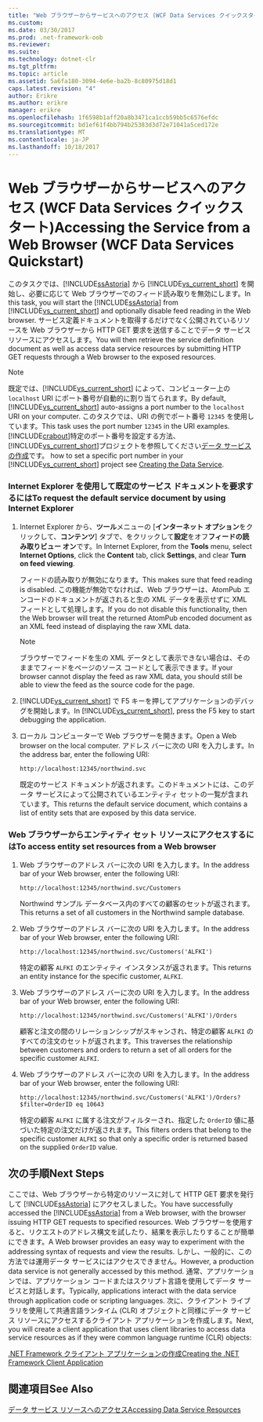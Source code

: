 ```yaml
---
title: "Web ブラウザーからサービスへのアクセス (WCF Data Services クイックスタート)"
ms.custom: 
ms.date: 03/30/2017
ms.prod: .net-framework-oob
ms.reviewer: 
ms.suite: 
ms.technology: dotnet-clr
ms.tgt_pltfrm: 
ms.topic: article
ms.assetid: 5a6fa180-3094-4e6e-ba2b-8c80975d18d1
caps.latest.revision: "4"
author: Erikre
ms.author: erikre
manager: erikre
ms.openlocfilehash: 1f6598b1aff20a8b3471ca1ccb59bb5c6576efdc
ms.sourcegitcommit: bd1ef61f4bb794b25383d3d72e71041a5ced172e
ms.translationtype: MT
ms.contentlocale: ja-JP
ms.lasthandoff: 10/18/2017
---
```

# <a name="accessing-the-service-from-a-web-browser-wcf-data-services-quickstart"></a><span data-ttu-id="59748-102">Web ブラウザーからサービスへのアクセス (WCF Data Services クイックスタート)</span><span class="sxs-lookup"><span data-stu-id="59748-102">Accessing the Service from a Web Browser (WCF Data Services Quickstart)</span></span>
<span data-ttu-id="59748-103">このタスクでは、[!INCLUDE[ssAstoria](../../../../includes/ssastoria-md.md)] から [!INCLUDE[vs_current_short](../../../../includes/vs-current-short-md.md)] を開始し、必要に応じて Web ブラウザーでのフィード読み取りを無効にします。</span><span class="sxs-lookup"><span data-stu-id="59748-103">In this task, you will start the [!INCLUDE[ssAstoria](../../../../includes/ssastoria-md.md)] from [!INCLUDE[vs_current_short](../../../../includes/vs-current-short-md.md)] and optionally disable feed reading in the Web browser.</span></span> <span data-ttu-id="59748-104">サービス定義ドキュメントを取得するだけでなく公開されているリソースを Web ブラウザーから HTTP GET 要求を送信することでデータ サービス リソースにアクセスします。</span><span class="sxs-lookup"><span data-stu-id="59748-104">You will then retrieve the service definition document as well as access data service resources by submitting HTTP GET requests through a Web browser to the exposed resources.</span></span>  
  
> [!NOTE]
>  <span data-ttu-id="59748-105">既定では、[!INCLUDE[vs_current_short](../../../../includes/vs-current-short-md.md)] によって、コンピューター上の `localhost` URI にポート番号が自動的に割り当てられます。</span><span class="sxs-lookup"><span data-stu-id="59748-105">By default, [!INCLUDE[vs_current_short](../../../../includes/vs-current-short-md.md)] auto-assigns a port number to the `localhost` URI on your computer.</span></span> <span data-ttu-id="59748-106">このタスクでは、URI の例でポート番号 `12345` を使用しています。</span><span class="sxs-lookup"><span data-stu-id="59748-106">This task uses the port number `12345` in the URI examples.</span></span> [!INCLUDE[crabout](../../../../includes/crabout-md.md)]<span data-ttu-id="59748-107">特定のポート番号を設定する方法、[!INCLUDE[vs_current_short](../../../../includes/vs-current-short-md.md)]プロジェクトを参照してください[データ サービスの作成](../../../../docs/framework/data/wcf/creating-the-data-service.md)です。</span><span class="sxs-lookup"><span data-stu-id="59748-107"> how to set a specific port number in your [!INCLUDE[vs_current_short](../../../../includes/vs-current-short-md.md)] project see [Creating the Data Service](../../../../docs/framework/data/wcf/creating-the-data-service.md).</span></span>  
  
### <a name="to-request-the-default-service-document-by-using-internet-explorer"></a><span data-ttu-id="59748-108">Internet Explorer を使用して既定のサービス ドキュメントを要求するには</span><span class="sxs-lookup"><span data-stu-id="59748-108">To request the default service document by using Internet Explorer</span></span>  
  
1.  <span data-ttu-id="59748-109">Internet Explorer から、**ツール**メニューの [**インターネット オプション**をクリックして、**コンテンツ**] タブで、をクリックして**設定**をオフ**フィードの読み取りビュー オン**です。</span><span class="sxs-lookup"><span data-stu-id="59748-109">In Internet Explorer, from the **Tools** menu, select **Internet Options**, click the **Content** tab, click **Settings**, and clear **Turn on feed viewing**.</span></span>  
  
     <span data-ttu-id="59748-110">フィードの読み取りが無効になります。</span><span class="sxs-lookup"><span data-stu-id="59748-110">This makes sure that feed reading is disabled.</span></span> <span data-ttu-id="59748-111">この機能が無効でなければ、Web ブラウザーは、AtomPub エンコードのドキュメントが返されると生の XML データを表示せずに XML フィードとして処理します。</span><span class="sxs-lookup"><span data-stu-id="59748-111">If you do not disable this functionality, then the Web browser will treat the returned AtomPub encoded document as an XML feed instead of displaying the raw XML data.</span></span>  
  
    > [!NOTE]
    >  <span data-ttu-id="59748-112">ブラウザーでフィードを生の XML データとして表示できない場合は、そのままでフィードをページのソース コードとして表示できます。</span><span class="sxs-lookup"><span data-stu-id="59748-112">If your browser cannot display the feed as raw XML data, you should still be able to view the feed as the source code for the page.</span></span>  
  
2.  <span data-ttu-id="59748-113">[!INCLUDE[vs_current_short](../../../../includes/vs-current-short-md.md)] で F5 キーを押してアプリケーションのデバッグを開始します。</span><span class="sxs-lookup"><span data-stu-id="59748-113">In [!INCLUDE[vs_current_short](../../../../includes/vs-current-short-md.md)], press the F5 key to start debugging the application.</span></span>  
  
3.  <span data-ttu-id="59748-114">ローカル コンピューターで Web ブラウザーを開きます。</span><span class="sxs-lookup"><span data-stu-id="59748-114">Open a Web browser on the local computer.</span></span> <span data-ttu-id="59748-115">アドレス バーに次の URI を入力します。</span><span class="sxs-lookup"><span data-stu-id="59748-115">In the address bar, enter the following URI:</span></span>  
  
    ```  
    http://localhost:12345/northwind.svc  
    ```  
  
     <span data-ttu-id="59748-116">既定のサービス ドキュメントが返されます。このドキュメントには、このデータ サービスによって公開されているエンティティ セットの一覧が含まれています。</span><span class="sxs-lookup"><span data-stu-id="59748-116">This returns the default service document, which contains a list of entity sets that are exposed by this data service.</span></span>  
  
### <a name="to-access-entity-set-resources-from-a-web-browser"></a><span data-ttu-id="59748-117">Web ブラウザーからエンティティ セット リソースにアクセスするには</span><span class="sxs-lookup"><span data-stu-id="59748-117">To access entity set resources from a Web browser</span></span>  
  
1.  <span data-ttu-id="59748-118">Web ブラウザーのアドレス バーに次の URI を入力します。</span><span class="sxs-lookup"><span data-stu-id="59748-118">In the address bar of your Web browser, enter the following URI:</span></span>  
  
    ```  
    http://localhost:12345/northwind.svc/Customers  
    ```  
  
     <span data-ttu-id="59748-119">Northwind サンプル データベース内のすべての顧客のセットが返されます。</span><span class="sxs-lookup"><span data-stu-id="59748-119">This returns a set of all customers in the Northwind sample database.</span></span>  
  
2.  <span data-ttu-id="59748-120">Web ブラウザーのアドレス バーに次の URI を入力します。</span><span class="sxs-lookup"><span data-stu-id="59748-120">In the address bar of your Web browser, enter the following URI:</span></span>  
  
    ```  
    http://localhost:12345/northwind.svc/Customers('ALFKI')  
    ```  
  
     <span data-ttu-id="59748-121">特定の顧客 `ALFKI` のエンティティ インスタンスが返されます。</span><span class="sxs-lookup"><span data-stu-id="59748-121">This returns an entity instance for the specific customer, `ALFKI`.</span></span>  
  
3.  <span data-ttu-id="59748-122">Web ブラウザーのアドレス バーに次の URI を入力します。</span><span class="sxs-lookup"><span data-stu-id="59748-122">In the address bar of your Web browser, enter the following URI:</span></span>  
  
    ```  
    http://localhost:12345/northwind.svc/Customers('ALFKI')/Orders  
    ```  
  
     <span data-ttu-id="59748-123">顧客と注文の間のリレーションシップがスキャンされ、特定の顧客 `ALFKI` のすべての注文のセットが返されます。</span><span class="sxs-lookup"><span data-stu-id="59748-123">This traverses the relationship between customers and orders to return a set of all orders for the specific customer `ALFKI`.</span></span>  
  
4.  <span data-ttu-id="59748-124">Web ブラウザーのアドレス バーに次の URI を入力します。</span><span class="sxs-lookup"><span data-stu-id="59748-124">In the address bar of your Web browser, enter the following URI:</span></span>  
  
    ```  
    http://localhost:12345/northwind.svc/Customers('ALFKI')/Orders?$filter=OrderID eq 10643  
    ```  
  
     <span data-ttu-id="59748-125">特定の顧客 `ALFKI` に属する注文がフィルターされ、指定した `OrderID` 値に基づいた特定の注文だけが返されます。</span><span class="sxs-lookup"><span data-stu-id="59748-125">This filters orders that belong to the specific customer `ALFKI` so that only a specific order is returned based on the supplied `OrderID` value.</span></span>  
  
## <a name="next-steps"></a><span data-ttu-id="59748-126">次の手順</span><span class="sxs-lookup"><span data-stu-id="59748-126">Next Steps</span></span>  
 <span data-ttu-id="59748-127">ここでは、Web ブラウザーから特定のリソースに対して HTTP GET 要求を発行して [!INCLUDE[ssAstoria](../../../../includes/ssastoria-md.md)] にアクセスしました。</span><span class="sxs-lookup"><span data-stu-id="59748-127">You have successfully accessed the [!INCLUDE[ssAstoria](../../../../includes/ssastoria-md.md)] from a Web browser, with the browser issuing HTTP GET requests to specified resources.</span></span> <span data-ttu-id="59748-128">Web ブラウザーを使用すると、リクエストのアドレス構文を試したり、結果を表示したりすることが簡単にできます。</span><span class="sxs-lookup"><span data-stu-id="59748-128">A Web browser provides an easy way to experiment with the addressing syntax of requests and view the results.</span></span> <span data-ttu-id="59748-129">しかし、一般的に、この方法では運用データ サービスにはアクセスできません。</span><span class="sxs-lookup"><span data-stu-id="59748-129">However, a production data service is not generally accessed by this method.</span></span> <span data-ttu-id="59748-130">通常、アプリケーションでは、アプリケーション コードまたはスクリプト言語を使用してデータ サービスと対話します。</span><span class="sxs-lookup"><span data-stu-id="59748-130">Typically, applications interact with the data service through application code or scripting languages.</span></span> <span data-ttu-id="59748-131">次に、クライアント ライブラリを使用して共通言語ランタイム (CLR) オブジェクトと同様にデータ サービス リソースにアクセスするクライアント アプリケーションを作成します。</span><span class="sxs-lookup"><span data-stu-id="59748-131">Next, you will create a client application that uses client libraries to access data service resources as if they were common language runtime (CLR) objects:</span></span>  
  
 [<span data-ttu-id="59748-132">.NET Framework クライアント アプリケーションの作成</span><span class="sxs-lookup"><span data-stu-id="59748-132">Creating the .NET Framework Client Application</span></span>](../../../../docs/framework/data/wcf/creating-the-dotnet-client-application-wcf-data-services-quickstart.md)  
  
## <a name="see-also"></a><span data-ttu-id="59748-133">関連項目</span><span class="sxs-lookup"><span data-stu-id="59748-133">See Also</span></span>  
 [<span data-ttu-id="59748-134">データ サービス リソースへのアクセス</span><span class="sxs-lookup"><span data-stu-id="59748-134">Accessing Data Service Resources</span></span>](../../../../docs/framework/data/wcf/accessing-data-service-resources-wcf-data-services.md)
